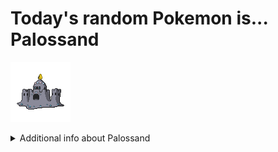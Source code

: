 # Today's random Pokemon is... Palossand

![Palossand shiny sprite](https://raw.githubusercontent.com/PokeAPI/sprites/master/sprites/pokemon/shiny/770.png)

<details>
<summary>Additional info about Palossand</summary>

| srpite type | image |
|------|------|
| front_default | ![Palossand front_default sprite](https://raw.githubusercontent.com/PokeAPI/sprites/master/sprites/pokemon/770.png) | </details>